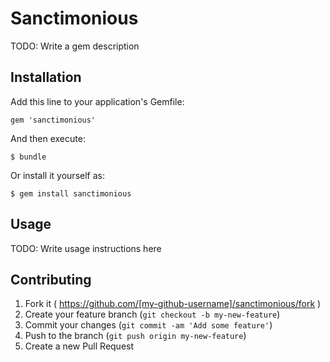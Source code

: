 # Sanctimonious

TODO: Write a gem description

## Installation

Add this line to your application's Gemfile:

    gem 'sanctimonious'

And then execute:

    $ bundle

Or install it yourself as:

    $ gem install sanctimonious

## Usage

TODO: Write usage instructions here

## Contributing

1. Fork it ( https://github.com/[my-github-username]/sanctimonious/fork )
2. Create your feature branch (`git checkout -b my-new-feature`)
3. Commit your changes (`git commit -am 'Add some feature'`)
4. Push to the branch (`git push origin my-new-feature`)
5. Create a new Pull Request
